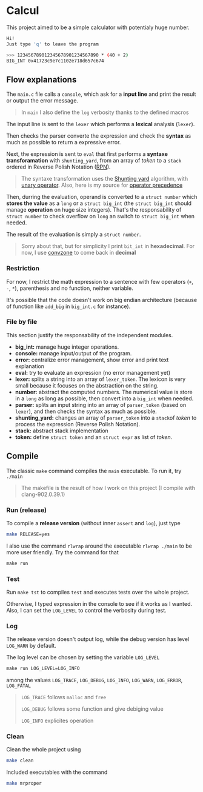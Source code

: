 # Calcul

This project aimed to be a simple calculator with potentialy huge number.

```bash
Hi!
Just type 'q' to leave the program

>>> 123456789012345678901234567890 * (40 + 2)
BIG_INT 0x41723c9e7c1102e718d657c674 
```



## Flow explanations

The `main.c` file calls a `console`, which ask for a **input line** and print the result or output the error message.

> In `main` I also define the `log` verbosity thanks to the defined macros

The input line is sent to the `lexer` which performs a **lexical** analysis (`lexer`).

Then checks the parser converte the expression and check the **syntax** as much as possible to return a expressive error.

Next, the expression is sent to `eval` that first performs a **syntaxe transforamation** with `shunting_yard`, from an array of *token* to a `stack` ordered in Reverse Polish Notation ([RPN](https://en.wikipedia.org/wiki/Reverse_Polish_notation)).

> The syntaxe transformation uses the [Shunting yard](https://en.wikipedia.org/wiki/Shunting-yard_algorithm) algorithm, with [unary operator](https://stackoverflow.com/questions/16425571/unary-minus-in-shunting-yard-expression-parser). Also, here is my source for [operator precedence](https://en.wikipedia.org/wiki/Order_of_operations#Programming_languages)
>

Then, durring the evaluation, operand is converted to a `struct number` which **stores the value** as a `long` or a `struct big_int` (the `struct big_int` should manage **operation** on huge size integers). That's the responsability of `struct number` to check overflow on `long` an switch to `struct big_int` when needed.

The result of the evaluation is simply a `struct number`.

> Sorry about that, but for simplicity I print `bit_int` in **hexadecimal**. For now, I use [convzone](https://www.convzone.com/hex-to-decimal/) to come back in **decimal**

### Restriction

For now, I restrict the math expression to a sentence with few operators (`+`, `-`, `*`), parenthesis and no function, neither variable.

It's possible that the code doesn't work on big endian architecture (because of function like `add_big` in `big_int.c` for instance).

### File by file

This section justify the responsability of the independent modules.

- **big_int:** manage huge integer operations.
- **console:** manage input/output of the program.
- **error:** centralize error management, show error and print text explanation
- **eval:** try to evaluate an expression (no error management yet)
- **lexer:** splits a string into an array of `lexer_token`. The lexicon is very small because it focuses on the abstraction on the string.
- **number:** abstract the computed numbers. The numerical value is store in a `long` as long as possible, then convert into a `big_int` when needed.  
- **parser:** splits an input string into an array of `parser_token` (based on `lexer`), and then checks the syntax as much as possible.
- **shunting_yard:** changes an array of `parser_token` into a `stack`of *token* to process the expression (Reverse Polish Notation).
- **stack:** abstract stack implementation
- **token:** define `struct token` and an `struct expr` as list of *token*.



## Compile

The classic `make` command compiles the `main` executable. To run it, try `./main`

> The makefile is the result of how I work on this project (I compile with clang-902.0.39.1)

### Run (release)

To compile a **release version** (without inner `assert` and `log`), just type

```bash
make RELEASE=yes
```

I also use the command `rlwrap` around the executable `rlwrap ./main` to be more user friendly. Try the command for that

```makefile
make run
```

### Test

Run `make tst` to compiles `test` and executes tests over the whole project.

Otherwise, I typed expression in the console to see if it works as I wanted. Also, I can set the `LOG_LEVEL` to control the verbosity during test.

### Log

The release version doesn't output log, while the debug version has level `LOG_WARN` by default.

The log level can be chosen by setting the variable `LOG_LEVEL`

```makefile
make run LOG_LEVEL=LOG_INFO
```

among the values `LOG_TRACE`, `LOG_DEBUG`, `LOG_INFO`, `LOG_WARN`, `LOG_ERROR`, `LOG_FATAL`

> `LOG_TRACE` follows `malloc` and `free` 
>
> `LOG_DEBUG` follows some function and give debiging value
>
> `LOG_INFO` explicites operation

### Clean

Clean the whole project using

```bash
make clean
```

Included executables with the command

```bash
make mrproper
```

